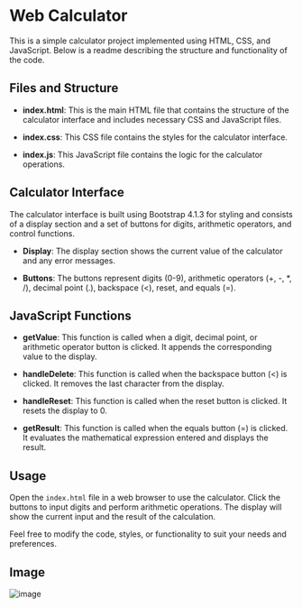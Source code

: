 # Web Calculator

This is a simple calculator project implemented using HTML, CSS, and JavaScript. Below is a readme describing the structure and functionality of the code.

## Files and Structure

- **index.html**: This is the main HTML file that contains the structure of the calculator interface and includes necessary CSS and JavaScript files.

- **index.css**: This CSS file contains the styles for the calculator interface.

- **index.js**: This JavaScript file contains the logic for the calculator operations.

## Calculator Interface

The calculator interface is built using Bootstrap 4.1.3 for styling and consists of a display section and a set of buttons for digits, arithmetic operators, and control functions.

- **Display**: The display section shows the current value of the calculator and any error messages.

- **Buttons**: The buttons represent digits (0-9), arithmetic operators (+, -, *, /), decimal point (.), backspace (&lt;), reset, and equals (=).

## JavaScript Functions

- **getValue**: This function is called when a digit, decimal point, or arithmetic operator button is clicked. It appends the corresponding value to the display.

- **handleDelete**: This function is called when the backspace button (&lt;) is clicked. It removes the last character from the display.

- **handleReset**: This function is called when the reset button is clicked. It resets the display to 0.

- **getResult**: This function is called when the equals button (=) is clicked. It evaluates the mathematical expression entered and displays the result.

## Usage

Open the `index.html` file in a web browser to use the calculator. Click the buttons to input digits and perform arithmetic operations. The display will show the current input and the result of the calculation.

Feel free to modify the code, styles, or functionality to suit your needs and preferences.

## Image

![image](https://github.com/emessonSilva/Calculadora_Web/assets/140443316/def73baa-5a46-483a-a47c-966fc5a3ce40)

